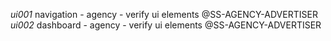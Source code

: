 *ui001* navigation - agency - verify ui elements @SS-AGENCY-ADVERTISER
*ui002* dashboard - agency - verify ui elements @SS-AGENCY-ADVERTISER